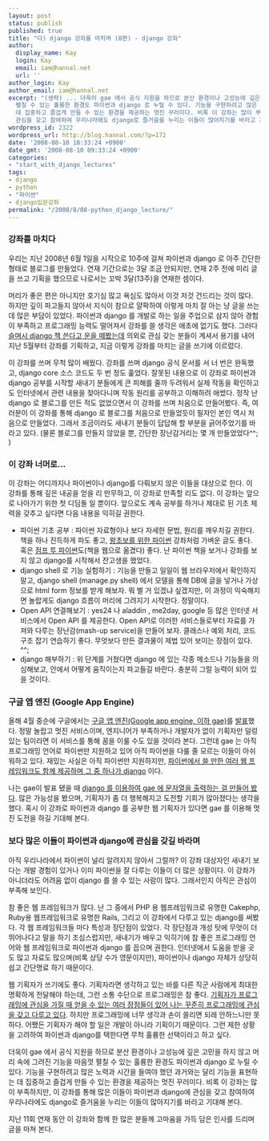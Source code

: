 ```yaml
---
layout: post
status: publish
published: true
title: "다) django 강좌를 마치며 (8편) - django 강좌"
author:
  display_name: Kay
  login: Kay
  email: iam@hannal.net
  url: ''
author_login: Kay
author_email: iam@hannal.net
excerpt: "(생략) ... 더욱이 gae 에서 공식 지원을 하므로 분산 환경이나 고성능에 깊은 고민을 하지 않고 머리 속에 그려진 기능을 마음껏
  펼칠 수 있는 훌륭한 환경도 파이썬과 django 로 누릴 수 있다. 기능을 구현하려고 많은 노력과 시간을 들여야 했던 과거와는 달리 기능을 표현하는
  데 집중하고 즐겁게 만들 수 있는 환경을 제공하는 멋진 꾸러미다. 비록 이 강좌는 많이 부족하지만, 이 강좌를 통해 많은 이들이 파이썬과 django에
  관심을 갖고 참여하여 우리나라에도 django로 즐거움을 누리는 이들이 많아지기를 바라고 기대해 본다."
wordpress_id: 2322
wordpress_url: http://blog.hannal.com/?p=172
date: '2008-08-10 18:33:24 +0900'
date_gmt: '2008-08-10 09:33:24 +0900'
categories:
- "start_with_django_lectures"
tags:
- django
- python
- "파이썬"
- django입문강좌
permalink: "/2008/8/08-python_django_lecture/"
---
```

<h3>강좌를 마치다</h3>
<p>우리는 지난 2008년 6월 1일을 시작으로 10주에 걸쳐 파이썬과 django 로 아주 간단한 형태로 블로그를 만들었다. 연재 기간으로는 3달 조금 안되지만, 연재 2주 전에 미리 글을 쓰고 기획을 했으므로 나로서는 꼬박 3달(13주)을 연재한 셈이다.</p>
<p>머리가 좋은 편은 아니지만 호기심 많고 욕심도 많아서 이것 저것 건드리는 것이 많다. 하지만 깊이 파고들지 않아서 지식이 참으로 얄팍하여 이렇게 마치 잘 아는 냥 글을 쓰는 데 많은 부담이 있었다. 파이썬과 django 를 개발로 하는 일을 주업으로 삼지 않아 경험이 부족하고 프로그래밍 능력도 떨어져서 강좌를 쓸 생각은 애초에 없기도 했다. 그러다 <a href="http://blog.hannal.com/some_news_for_apr_first_day_2008/">슬며시 django 책 쓴다고 운을 떼봤는데</a> 의외로 관심 갖는 분들이 계셔서 용기를 내어 지난 5월부터 강좌를 기획하고, 지금 이렇게 강좌를 마치는 글을 쓰기에 이르렀다.</p>
<p>이 강좌를 쓰며 무척 많이 배웠다. 강좌를 쓰며 django 공식 문서를 서 너 번은 완독했고, django core 소스 코드도 두 번 정도 훑었다. 잘못된 내용으로 이 강좌로 파이썬과 django 공부를 시작할 새내기 분들에게 큰 피해를 줄까 두려워서 실제 작동을 확인하고도 인터넷에서 관련 내용을 찾아다니며 작동 원리를 공부하고 이해하려 애썼다. 정작 난 django 로 블로그를 만든 적도 없었으면서 이 강좌를 쓰며 처음으로 만들어봤다. 즉, 여러분이 이 강좌를 통해 django 로 블로그를 처음으로 만들었듯이 필자인 본인 역시 처음으로 만들었다. 그래서 조금이라도 새내기 분들이 답답해 할 부분을 긁어주었기를 바라고 있다. (물론 블로그를 만들지 않았을 뿐, 간단한 장난감거리는 몇 개 만들었었다^^; )</p>
<h3>이 강좌 너머로...</h3>
<p>이 강좌는 어디까지나 파이썬이나 django를 다뤄보지 않은 이들을 대상으로 한다. 이 강좌를 통해 깊은 내공을 얻을 리 만무하고, 이 강좌로 만족할 리도 없다. 이 강좌는 앞으로 나아가기 위한 첫 디딤돌 일 뿐이다. 앞으로도 계속 공부를 하거나 제대로 된 기초 체력을 갖추고 싶다면 다음 내용을 익히길 권한다.</p>
<ul>
<li>파이썬 기초 공부 : 파이썬 자료형이나 보다 자세한 문법, 원리를 깨우치길 권한다. 책을 하나 진득하게 파도 좋고, <a href="http://turing.cafe24.com/">왕초보를 위한 파이썬</a> 강좌처럼 가벼운 글도 좋다. 혹은 <a href="http://wikidocs.net/mybook/read/page?pageid=1">점프 투 파이썬</a>도(책을 웹으로 옮겼다) 좋다. 난 파이썬 책을 보거나 강좌를 보지 않고 django를 시작해서 잔고생을 했었다.</li>
<li>django shell 로 기능 실험하기 : 기능을 만들고 일일이 웹 브라우저에서 확인하지 말고, django shell (manage.py shell) 에서 모델을 통해 DB에 글을 넣거나 가상으로 html form 정보를 받게 해보자. 뭐 별 거 있겠냐 싶겠지만, 이 과정이 익숙해지면 놀랍게도 django 흐름이 머리에 그려지기 시작한다. 정말이다.</li>
<li>Open API 연결해보기 : yes24 나 aladdin , me2day, google 등 많은 인터넷 서비스에서 Open API 를 제공한다. Open API로 이러한 서비스들로부터 자료를 가져와 다루는 장난감(mash-up service)을 만들어 보자. 클래스나 예외 처리, 코드 구조 잡기 연습하기 좋다. 무엇보다 만든 결과물이 제법 있어 보이는 장점이 있다. ^^;</li>
<li>django 해부하기 : 위 단계를 거쳤다면 django 에 있는 각종 메소드나 기능들을 의심해보고, 안에서 어떻게 움직이는지 파고들길 바란다. 충분히 그럴 능력이 되어 있을 것이다.</li>
</ul>
<h3>구글 앱 엔진 (Google App Engine)</h3>
<p>올해 4월 중순에 구글에서는 <a href="http://code.google.com/appengine/">구글 앱 엔진(Google app engine, 이하 gae)</a>를 <a href="http://www.likejazz.com/archives/280">발표</a>했다. 정말 놀랍고 멋진 서비스이며, 엔지니어가 부족하거나 개발자가 없이 기획자만 덜렁 있는 팀이라면 이 서비스를 통해 꿈을 이룰 수도 있을 것이라 본다. 그런데 gae 는 아직 프로그래밍 언어로 파이썬만 지원하고 있어 아직 파이썬을 다룰 줄 모르는 이들이 아쉬워하고 있다. 재밌는 사실은 아직 파이썬만 지원하지만, <a href="http://code.google.com/appengine/kb/general.html#frameworks">파이썬에서 쓸 만한 여러 웹 프레임워크도 함께 제공하며 그 중 하나가 django</a> 이다.</p>
<p>나는 gae이 발표 됐을 때 <a href="http://blog.hannal.com/say_hello-world_on_google-app-engine_service/">django 를 이용하여 gae 에 문자열을 출력하는 걸 만들어 봤다</a>. 많은 가능성을 봤으며, 기획자가 좀 더 행복해지고 도전할 기회가 많아졌다는 생각을 했다. 혹시 이 강좌로 파이썬과 django 를 공부한 웹 기획자가 있다면 gae 를 이용해 멋진 도전을 하길 기대해 본다.</p>
<h3>보다 많은 이들이 파이썬과 django에 관심을 갖길 바라며</h3>
<p>아직 우리나라에서 파이썬이 널리 알려지지 않아서 그럴까? 이 강좌 대상자인 새내기 보다는 개발 경험이 있거나 이미 파이썬을 잘 다루는 이들이 더 많은 상황이다. 이 강좌가 아니더라도 어려움 없이 django 를 쓸 수 있는 사람이 많다. 그래서인지 아직은 관심이 부족해 보인다.</p>
<p>참 좋은 웹 프레임워크가 많다. 난 그 중에서 PHP 용 웹프레임워크로 유명한 Cakephp, Ruby용 웹프레임워크로 유명한 Rails, 그리고 이 강좌에서 다루고 있는 django를 써봤다. 각 웹 프레임워크들 마다 특성과 장단점이 있었다. 각 장단점과 개성 탓에 무엇이 더 뛰어나다고 말을 하기 조심스럽지만, 새내기가 배우고 익히기에 참 좋은 프로그래밍 언어와 웹 프레임워크로 파이썬과 django 를 꼽으며 권한다. 인터넷에서 도움을 받을 곳도 많고 자료도 많으며(비록 상당 수가 영문이지만), 파이썬이나 django 자체가 상당히 쉽고 간단명료 하기 때문이다.</p>
<p>웹 기획자가 쓰기에도 좋다. 기획자라면 생각하고 있는 바를 다른 직군 사람에게 최대한 명확하게 전달해야 하는데, 그런 소통 수단으로 프로그래밍은 참 좋다. <a href="http://blog.hannal.com/programming_for_designing_to_me/">기획자가 프로그래밍에 관심을 가질 때 얻을 수 있는 여러 장점들이 있어 나는 꾸준히 프로그래밍에 관심을 갖고 다루고 있다</a>. 하지만 프로그래밍에 너무 생각과 손이 쏠리면 되레 안하느니만 못하다. 어쨌든 기획자가 해야 할 일은 개발이 아니라 기획이기 때문이다. 그런 제한 상황을 고려하여 파이썬과 django를 택한다면 무척 훌륭한 선택이라고 하고 싶다.</p>
<p>더욱이 gae 에서 공식 지원을 하므로 분산 환경이나 고성능에 깊은 고민을 하지 않고 머리 속에 그려진 기능을 마음껏 펼칠 수 있는 훌륭한 환경도 파이썬과 django 로 누릴 수 있다. 기능을 구현하려고 많은 노력과 시간을 들여야 했던 과거와는 달리 기능을 표현하는 데 집중하고 즐겁게 만들 수 있는 환경을 제공하는 멋진 꾸러미다. 비록 이 강좌는 많이 부족하지만, 이 강좌를 통해 많은 이들이 파이썬과 django에 관심을 갖고 참여하여 우리나라에도 django로 즐거움을 누리는 이들이 많아지기를 바라고 기대해 본다.</p>
<p>지난 11회 연재 동안 이 강좌와 함께 한 많은 분들께 고마움을 가득 담은 인사를 드리며 글을 마쳐 본다.</p>
